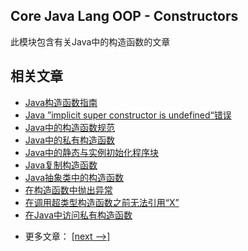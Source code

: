 ## Core Java Lang OOP - Constructors

此模块包含有关Java中的构造函数的文章

## 相关文章

+ [Java构造函数指南](docs/Java构造函数指南.md)
+ [Java ”implicit super constructor is undefined“错误](docs/Java隐式Super构造函数是未定义的错误.md)
+ [Java中的构造函数规范](docs/Java中的构造函数规范.md)
+ [Java中的私有构造函数](docs/Java中的私有构造函数.md)
+ [Java中的静态与实例初始化程序块](docs/Java中的静态与实例初始化程序块.md)
+ [Java复制构造函数](docs/Java复制构造函数.md)
+ [Java抽象类中的构造函数](docs/Java抽象类中的构造函数.md)
+ [在构造函数中抛出异常](docs/在构造函数中抛出异常.md)
+ [在调用超类型构造函数之前无法引用“X”](docs/在调用超类型构造函数之前无法引用X.md)
+ [在Java中访问私有构造函数](docs/在Java中访问私有构造函数.md)

- 更多文章： [[next -->]](../java-lang-oop-generics/README.md)